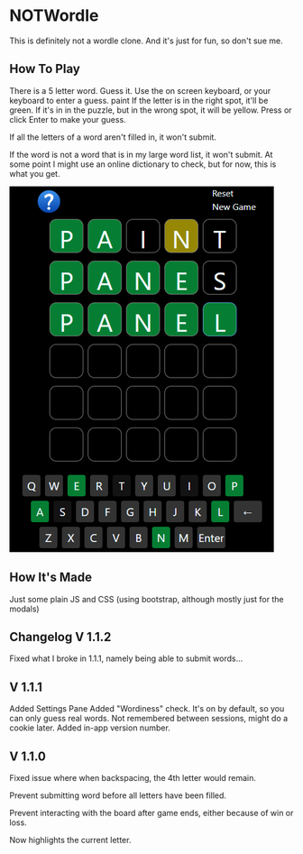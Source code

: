 # NOTWordle
This is definitely not a wordle clone. And it's just for fun, so don't sue me.

How To Play
---

There is a 5 letter word. Guess it.
Use the on screen keyboard, or your keyboard to enter a guess.
paint
If the letter is in the right spot, it'll be green.
If it's in in the puzzle, but in the wrong spot, it will be yellow.
Press or click Enter to make your guess.

If all the letters of a word aren't filled in, it won't submit.

If the word is not a word that is in my large word list, it won't submit.  At some point I might use an online dictionary to check, but for now, this is what you get. 


![image](images/game.png)

How It's Made
---

Just some plain JS and CSS (using bootstrap, although mostly just for the modals)

**Changelog**
V 1.1.2
---
Fixed what I broke in 1.1.1, namely being able to submit words...

V 1.1.1
---
Added Settings Pane
Added "Wordiness" check.  It's on by default, so you can only guess real words. Not remembered between sessions, might do a cookie later.
Added in-app version number.

V 1.1.0
---
Fixed issue where when backspacing, the 4th letter would remain.  

Prevent submitting word before all letters have been filled.

Prevent interacting with the board after game ends, either because of win or loss. 

Now highlights the current letter.

